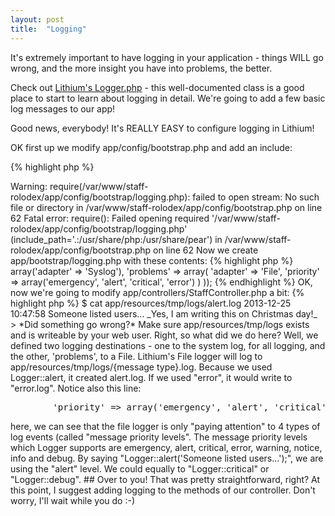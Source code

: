 ```yaml
---
layout: post
title:  "Logging"
---
```


It's extremely important to have logging in your application - things WILL go wrong, and the more insight you have into problems, the better.

Check out [Lithium's Logger.php](https://github.com/UnionOfRAD/lithium/blob/master/analysis/Logger.php) - this well-documented class is a good place to start to learn about logging in detail. We're going to add a few basic log messages to our app!

Good news, everybody! It's REALLY EASY to configure logging in Lithium!

OK first up we modify app/config/bootstrap.php and add an include:

{% highlight php %}
<?php
// ...

/**
 * This file contains configuration for logging
 */
require __DIR__ . '/bootstrap/logging.php';

// ...
{% endhighlight %}

Then, hit [http://staff-rolodex.localhost/staff](http://staff-rolodex.localhost/staff). You should see an error message:

<pre>
Warning: require(/var/www/staff-rolodex/app/config/bootstrap/logging.php): failed to open stream: No such file or directory in /var/www/staff-rolodex/app/config/bootstrap.php on line 62

Fatal error: require(): Failed opening required '/var/www/staff-rolodex/app/config/bootstrap/logging.php' (include_path='.:/usr/share/php:/usr/share/pear') in /var/www/staff-rolodex/app/config/bootstrap.php on line 62
</pre>

Now we create app/bootstrap/logging.php with these contents:

{% highlight php %}
<?php
use lithium\analysis\Logger;

Logger::config(array(
	'default' => array('adapter' => 'Syslog'),
	'problems' => array(
		'adapter' => 'File',
		'priority' => array('emergency', 'alert', 'critical', 'error')
	)
));
{% endhighlight %}

OK, now we're going to modify app/controllers/StaffController.php a bit:

{% highlight php %}
<?php
namespace app\controllers;

use app\models\Staff;
use lithium\action\DispatchException;
use lithium\analysis\Logger;

class StaffController extends \lithium\action\Controller {

	public function index() {
		$staffs = Staff::all();
		Logger::alert('Someone listed users...');
		return compact('staffs');
	}

    // ...
{% endhighlight %}

Now, hit the URL [http://staff-rolodex.localhost/staff](http://staff-rolodex.localhost/staff) to trigger a log write.

Finally, from the terminal, let's have a look at our log file:

<pre>
$ cat app/resources/tmp/logs/alert.log
2013-12-25 10:47:58 Someone listed users...
</pre>

_Yes, I am writing this on Christmas day!_

> *Did something go wrong?* Make sure app/resources/tmp/logs exists and is writeable by your web user.

Right, so what did we do here? Well, we defined two logging destinations - one to the system log, for all logging, and the other, 'problems', to a File. Lithium's File logger will log to app/resources/tmp/logs/{message type}.log. Because we used Logger::alert, it created alert.log. If we used "error", it would write to "error.log". Notice also this line:

<pre>
		'priority' => array('emergency', 'alert', 'critical', 'error')
</pre>

here, we can see that the file logger is only "paying attention" to 4 types of log events (called "message priority levels". The message priority levels which Logger supports are emergency, alert, critical, error, warning, notice, info and debug. By saying "Logger::alert('Someone listed users...');", we are using the "alert" level. We could equally to "Logger::critical" or "Logger::debug".

## Over to you!

That was pretty straightforward, right? At this point, I suggest adding logging to the methods of our controller. Don't worry, I'll wait while you do :-)
